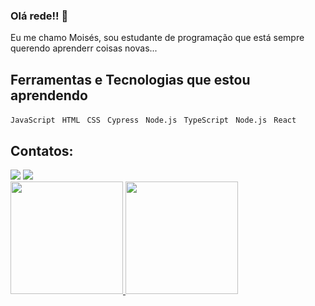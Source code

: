 ### Olá rede!! 👋
Eu me chamo Moisés, sou estudante de programação que está sempre querendo aprenderr coisas novas...

## Ferramentas e Tecnologias que estou aprendendo

``JavaScript `` ``HTML `` ``CSS `` ``Cypress `` ``Node.js `` ``TypeScript `` ``Node.js ``  ``React``  

## Contatos:

<div>
<a href = "moihgm67@gmail.com"><img loading="lazy" src="https://img.shields.io/badge/Gmail-D14836?style=for-the-badge&logo=gmail&logoColor=white" target="_blank"></a>
<a href="https://www.linkedin.com/in/mois%C3%A9shenrique/" target="_blank"><img loading="lazy" src="https://img.shields.io/badge/-LinkedIn-%230077B5?style=for-the-badge&logo=linkedin&logoColor=white" target="_blank"></a>   
</div>

<div>
<a href="https://github.com/MoisesHsilva1">
<img loading="lazy" height="180em" src="https://github-readme-stats.vercel.app/api/top-langs/?MoisesHsilva1&layout=compact&langs_count=7&theme=dracula"/>
<img loading="lazy" height="180em" src="https://github-readme-stats.vercel.app/api?MoisesHsilva1&show_icons=true&theme=dracula&include_all_commits=true&count_private=true"/>
</div>




